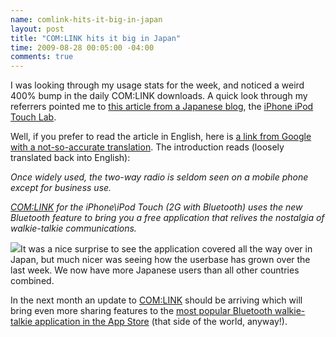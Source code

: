 ```yaml
---
name: comlink-hits-it-big-in-japan
layout: post
title: "COM:LINK hits it big in Japan"
time: 2009-08-28 00:05:00 -04:00
comments: true
---
```

I was looking through my usage stats for the week, and noticed a weird 400% bump in the daily COM:LINK downloads. A quick look through my referrers pointed me to [this article from a Japanese blog](http://ipodtouchlab.com/2009/08/iphone-bluetooth-comlink-443.html), the [iPhone iPod Touch Lab](http://ipodtouchlab.com).

Well, if you prefer to read the article in English, here is [a link from Google with a not-so-accurate translation](http://translate.google.com/translate?hl=en&sl=ja&tl=en&u=http://ipodtouchlab.com/2009/08/iphone-bluetooth-comlink-443.html). The introduction reads (loosely translated back into English):

_Once widely used, the two-way radio is seldom seen on a mobile phone except for business use._

_[COM:LINK](/comlink/) for the iPhone\iPod Touch (2G with Bluetooth) uses the new Bluetooth feature to bring you a free application that relives the nostalgia of walkie-talkie communications._

[![](http://c185824.r24.cf1.rackcdn.com/original.png)](http://itunes.apple.com/WebObjects/MZStore.woa/wa/viewSoftware?id=322502765&mt=8)It was a nice surprise to see the application covered all the way over in Japan, but much nicer was seeing how the userbase has grown over the last week. We now have more Japanese users than all other countries combined.

In the next month an update to [COM:LINK](/comlink/) should be arriving which will bring even more sharing features to the [most popular Bluetooth walkie-talkie application in the App Store](http://itunes.apple.com/WebObjects/MZStore.woa/wa/viewSoftware?id=322502765&mt=8) (that side of the world, anyway!).
